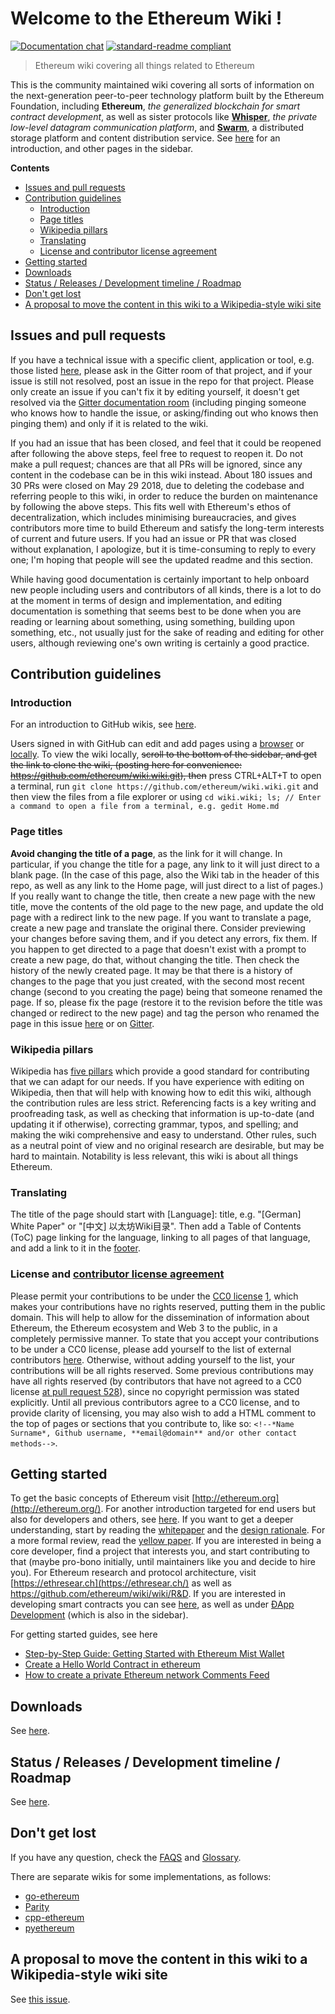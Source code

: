 # Welcome to the Ethereum Wiki !

[![Documentation chat](https://img.shields.io/badge/gitter-Docs%20chat-4AB495.svg)](https://gitter.im/ethereum/documentation)
[![standard-readme compliant](https://img.shields.io/badge/readme%20style-standard-brightgreen.svg?style=flat-square)](https://github.com/RichardLitt/standard-readme)

> Ethereum wiki covering all things related to Ethereum

This is the community maintained wiki covering all sorts of information on the next-generation peer-to-peer technology platform built by the Ethereum Foundation, including **Ethereum**, _the generalized blockchain for smart contract development_, as well as sister protocols like **[Whisper](https://github.com/ethereum/wiki/wiki/Whisper-pages)**, _the private low-level datagram communication platform_, and **[Swarm](http://swarm-gateways.net/bzz:/theswarm.eth/)**, a distributed storage platform and content distribution service. See [here](https://github.com/ethereum/wiki/wiki/Ethereum-introduction) for an introduction, and other pages in the sidebar.

<!-- START doctoc generated TOC please keep comment here to allow auto update -->
<!-- DON'T EDIT THIS SECTION, INSTEAD RE-RUN doctoc TO UPDATE -->
**Contents**

- [Issues and pull requests](#issues-and-pull-requests)
- [Contribution guidelines](#contribution-guidelines)
  - [Introduction](#introduction)
  - [Page titles](#page-titles)
  - [Wikipedia pillars](#wikipedia-pillars)
  - [Translating](#translating)
  - [License and contributor license agreement](#license-and-contributor-license-agreement)
- [Getting started](#getting-started)
- [Downloads](#downloads)
- [Status / Releases / Development timeline / Roadmap](#status--releases--development-timeline--roadmap)
- [Don't get lost](#dont-get-lost)
- [A proposal to move the content in this wiki to a Wikipedia-style wiki site](#a-proposal-to-move-the-content-in-this-wiki-to-a-wikipedia-style-wiki-site)

<!-- END doctoc generated TOC please keep comment here to allow auto update -->

## Issues and pull requests

If you have a technical issue with a specific client, application or tool, e.g. those listed [here](https://github.com/ethereum/wiki/wiki/Clients,-tools,-dapp-browsers,-wallets-and-other-projects), please ask in the Gitter room of that project, and if your issue is still not resolved, post an issue in the repo for that project. Please only create an issue if you can't fix it by editing yourself, it doesn't get resolved via the [Gitter documentation room](https://gitter.im/ethereum/documentation) (including pinging someone who knows how to handle the issue, or asking/finding out who knows then pinging them) and only if it is related to the wiki. 

If you had an issue that has been closed, and feel that it could be reopened after following the above steps, feel free to request to reopen it. Do not make a pull request; chances are that all PRs will be ignored, since any content in the codebase can be in this wiki instead. About 180 issues and 30 PRs were closed on May 29 2018, due to deleting the codebase and referring people to this wiki, in order to reduce the burden on maintenance by following the above steps. This fits well with Ethereum's ethos of decentralization, which includes minimising bureaucracies, and gives contributors more time to build Ethereum and satisfy the long-term interests of current and future users. If you had an issue or PR that was closed without explanation, I apologize, but it is time-consuming to reply to every one; I'm hoping that people will see the updated readme and this section.

While having good documentation is certainly important to help onboard new people including users and contributors of all kinds, there is a lot to do at the moment in terms of design and implementation, and editing documentation is something that seems best to be done when you are reading or learning about something, using something, building upon something, etc., not usually just for the sake of reading and editing for other users, although reviewing one's own writing is certainly a good practice.

## Contribution guidelines

### Introduction

For an introduction to GitHub wikis, see [here](https://help.github.com/articles/about-github-wikis/).

Users signed in with GitHub can edit and add pages using a [browser](https://help.github.com/articles/editing-wiki-pages-via-the-online-interface) or [locally](https://help.github.com/articles/adding-and-editing-wiki-pages-locally). To view the wiki locally, ~~scroll to the bottom of the sidebar, and get the link to clone the wiki, (posting here for convenience: https://github.com/ethereum/wiki.wiki.git), then~~ press CTRL+ALT+T to open a terminal, run `git clone https://github.com/ethereum/wiki.wiki.git` and then view the files from a file explorer or using `cd wiki.wiki; ls; // Enter a command to open a file from a terminal, e.g. gedit Home.md`

### Page titles

**Avoid changing the title of a page**, as the link for it will change. In particular, if you change the title for a page, any link to it will just direct to a blank page. (In the case of this page, also the Wiki tab in the header of this repo, as well as any link to the Home page, will just direct to a list of pages.) If you really want to change the title, then create a new page with the new title, move the contents of the old page to the new page, and update the old page with a redirect link to the new page. If you want to translate a page, create a new page and translate the original there. Consider previewing your changes before saving them, and if you detect any errors, fix them. If you happen to get directed to a page that doesn't exist with a prompt to create a new page, do that, without changing the title. Then check the history of the newly created page. It may be that there is a history of changes to the page that you just created, with the second most recent change (second to you creating the page) being that someone renamed the page. If so, please fix the page (restore it to the revision before the title was changed or redirect to the new page) and tag the person who renamed the page in this issue [here](https://github.com/ethereum/wiki/issues/591) or on [Gitter](https://gitter.im/ethereum/documentation).

### Wikipedia pillars

Wikipedia has [five pillars](https://en.wikipedia.org/wiki/Wikipedia:Five_pillars) which provide a good standard for contributing that we can adapt for our needs. If you have experience with editing on Wikipedia, then that will help with knowing how to edit this wiki, although the contribution rules are less strict. Referencing facts is a key writing and proofreading task, as well as checking that information is up-to-date (and updating it if otherwise), correcting grammar, typos, and spelling; and making the wiki comprehensive and easy to understand. Other rules, such as a neutral point of view and no original research are desirable, but may be hard to maintain. Notability is less relevant, this wiki is about all things Ethereum.

### Translating
The title of the page should start with [Language]: title, e.g. "[German] White Paper" or "[中文] 以太坊Wiki目录". Then add a Table of Contents (ToC) page linking for the language, linking to all pages of that language, and add a link to it in the [footer](https://github.com/ethereum/wiki/wiki/_Footer/_edit). 

### License and [contributor license agreement](https://github.com/ethereum/wiki/wiki/CC0-license#list-of-contributors)

Please permit your contributions to be under the [CC0 license](https://creativecommons.org/publicdomain/zero/1.0/legalcode) [1](https://creativecommons.org/share-your-work/public-domain/cc0/),  which makes your contributions have no rights reserved, putting them in the public domain. This will help to allow for the dissemination of information about Ethereum, the Ethereum ecosystem and Web 3 to the public, in a completely permissive manner. To state that you accept your contributions to be under a CC0 license, please add yourself to the list of external contributors [here](https://github.com/ethereum/wiki/wiki/CC0-license#list-of-contributors). Otherwise, without adding yourself to the list, your contributions will be all rights reserved. Some previous contributions may have all rights reserved (by contributors that have not agreed to a CC0 license [at pull request 528](https://github.com/ethereum/wiki/pull/528)), since no copyright permission was stated explicitly. Until all previous contributors agree to a CC0 license, and to provide clarity of licensing, you may also wish to add a HTML comment to the top of pages or sections that you contribute to, like so: `<!--*Name Surname*, Github username, **email@domain** and/or other contact methods-->`. 

## Getting started

To get the basic concepts of Ethereum visit [http://ethereum.org](http://ethereum.org/). For another introduction targeted for end users but also for developers and others, see [here](https://github.com/ethereum/wiki/wiki/Ethereum-introduction). If you want to get a deeper understanding, start by reading the [whitepaper](https://github.com/ethereum/wiki/wiki/White-Paper) and the [design rationale](https://github.com/ethereum/wiki/wiki/Design-Rationale). For a more formal review, read the [yellow paper](https://ethereum.github.io/yellowpaper/paper.pdf). If you are interested in being a core developer, find a project that interests you, and start contributing to that (maybe pro-bono initially, until maintainers like you and decide to hire you). For Ethereum research and protocol architecture, visit [https://ethresear.ch](https://ethresear.ch/) as well as https://github.com/ethereum/wiki/wiki/R&D. If you are interested in developing smart contracts you can see [here](https://en.wikipedia.org/wiki/Ethereum#Programming_languages), as well as under [ÐApp Development](https://github.com/ethereum/wiki/wiki/%C3%90App-Development) (which is also in the sidebar).

For getting started guides, see here

* [Step-by-Step Guide: Getting Started with Ethereum Mist Wallet](https://medium.com/@attores/step-by-step-guide-getting-started-with-ethereum-mist-wallet-772a3cc99af4)
* [Create a Hello World Contract in ethereum](https://www.ethereum.org/greeter)
* [How to create a private Ethereum network Comments Feed](https://omarmetwally.wordpress.com/2017/07/25/how-to-create-a-private-ethereum-network/)

## Downloads

See [here](https://github.com/ethereum/wiki/wiki/Clients).

## Status / Releases / Development timeline / Roadmap

See [here](https://github.com/ethereum/wiki/wiki/Releases).

## Don't get lost

If you have any question, check the [FAQS](https://github.com/ethereum/wiki/wiki/FAQS) and [Glossary](https://github.com/ethereum/wiki/wiki/Glossary).

There are separate wikis for some implementations, as follows:

* [go-ethereum](https://github.com/ethereum/go-ethereum/wiki)
* [Parity](https://paritytech.github.io/wiki/)
* [cpp-ethereum](http://www.ethdocs.org/en/latest/ethereum-clients/cpp-ethereum/index.html)
* [pyethereum](https://github.com/ethereum/pyethereum/wiki)

## A proposal to move the content in this wiki to a Wikipedia-style wiki site

See [this issue](https://github.com/ethereum/wiki/issues/589).
